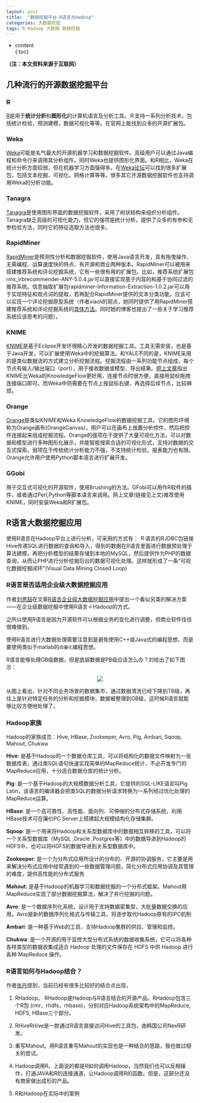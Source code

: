 ```yaml
---
layout: post
title:  "数据挖掘平台-R语言与Hadoop"
categories: 大数据挖掘
tags: R Hadoop 大数据 数据挖掘
---
```

* content  
{:toc}

**（注：本文资料来源于互联网）**

## 几种流行的开源数据挖掘平台

### R
[R](http://www.r-projectorg)是用于**统计分析**和**图形化**的计算机语言及分析工具。Ｒ支持一系列分析技术，包括统计检验，预测建模，数据可视化等等。在官网上能找到众多的开源扩展包。




### Weka
[Weka](http://www.cs.waikato.ac.nz/ml/weka/)可能是名气最大的开源机器学习和数据挖掘软件。高级用户可以通过Java编程和命令行来调用其分析组件。同时Weka也提供图形化界面。和R相比，Weka在统计分析方面较弱，但在机器学习方面强得多。在[Weka论坛](http://weka.wikispaces.com/Related+Projects)可以找到很多扩展包，包括文本挖掘、可视化、网格计算等等。很多其它开源数据挖掘软件也支持调用Weka的分析功能。

### Tanagra
[Tanagra](http://eric.univ-lyon2.fr/~ricco/tanagra/en/tanagra.html)是使用图形界面的数据挖掘软件，采用了树状结构来组织分析组件。Tanagra缺乏高级的可视化能力，但它的强项是统计分析，提供了众多的有参和无参检验方法，同时它的特征选取方法也很多。

### RapidMiner

[RapidMiner](https://rapidminer.com/)是预测性分析和数据挖掘软件，使用Java语言开发，具有拖曳操作、无需编程、运算速度快的特点，有开源和商业两种版本。RapidMiner可以被用来搭建推荐系统和评论挖掘系统，它有一些很有用的扩展包。比如，推荐系统扩展包rmx_irbrecommender-ANY-5.0.4.jar可以直接实现基于内容的和基于协同过滤的推荐系统。信息抽取扩展包rapidminer-Information-Extraction-1.0.2.jar可以用于实现特征和观点词的提取，若再配合RapidMiner提供的文本分类功能，应该可以实现一个评论挖掘原型系统（作者xiaoli的观点，她同时提供了用RapidMiner搭建推荐系统和评论挖掘系统的[具体方法](http://blog.sina.com.cn/s/blog_73de143c010156sb.html)。同时她的博客也提出了一些关于学习推荐系统应该思考的问题）。

### KNIME
[KNIME](http://www.knime.org/)是基于Eclipse开发环境精心开发的数据挖掘工具。工具无需安装，也是基于Java开发，可以扩展使用Weka中的挖掘算法。和YALE不同的是，KNIME采用的是类似数据流的方式建立分析挖掘流程。挖掘流程由一系列功能节点组成，每个节点有输入/输出端口（port），用于接收数据或模型、导出结果。[网上文章](http://www.360doc.com/content/11/0212/19/5696310_92510422.shtml)指出KNIME比Weka的KnowledgeFlow更好用，连接节点时很方便，直接用鼠标拖拽连接端口即可。而Weka中则需要在节点上按鼠标右键，再选择后续节点，比较麻烦。

### Orange
[Orange](http://orange.biolab.si/)是类似KNIME和Weka KnowledgeFlow的数据挖掘工具，它的图形环境称为Orange画布(OrangeCanvas)，用户可以在画布上放置分析控件，然后把控件连接起来组成挖掘流程。Orange的强项在于提供了大量可视化方法，可以对数据和模型进行多种图形化展示，并能智能搜索合适的可视化形式，支持对数据的交互式探索。弱项在于传统统计分析能力不强，不支持统计检验，报表能力也有限。Orange允许用户使用Python脚本语言进行扩展开发。

### GGobi
用于交互式可视化的开源软件，使用Brushing的方法。GFobi可以用作R软件的插件，或者通过Perl,Python等脚本语言来调用。网上文章(链接见上文)推荐使用KNIME，同时安装Weka和R扩展包。

## R语言大数据挖掘应用 

使用R语言在Hadoop平台上进行分析，可采用的方式有：
Ｒ语言的RJDBC包链接Hive传递SQL进行数据的查询和导入，得到的数据在R语言里面进行数据预处理于算法建模，再把分析模型的结果存储到本地的MySQL，然后提供作为PHP的数据查询，从而让PHP进行分析挖掘后台的数据可视化处理。这样就形成了一条“可视化数据挖掘闭环”(Visual Data Mining Closed Loop)

### R语言是否适用企业级大数据挖掘应用

作者[刘思喆](http://www.bjt.name/)在文章[R语言企业级大数据挖掘应用](http://www.thebigdata.cn/JieJueFangAn/12031.html)中提出一个看似另类的解决方案——在企业级数据挖掘中使用R语言＋Hadoop的方式。

之所以使用R语言是因为开源软件可以根据业务的变化进行调整，但商业软件往往很难做到。

使用R语言进行大数据处理需要注意到是避免使用C++或Java式的编程思想，而是要使用类似于matlab的`向量化`编程思想。

R语言能够处理GB级数据，但是底层数据是PB级应该怎么办？刘给出了如下图示：

<div align="center">
<img src="http://www.thebigdata.cn/upload/2014-10/141008110780412.png" >
<br>
</div>

从图上看出，针对不同业务场景的数据集市，通过数据清洗已经下降到TB级，再往上是针对特定任务的分析和挖掘模块，数据被整理到GB级，这时候R语言就能够比较方便地处理了。

### Hadoop家族

Hadoop的家族成员：Hive, HBase, Zookeeper, Avro, Pig, Ambari, Sqoop, Mahout, Chukwa

**Hive**: 是基于Hadoop的一个数据仓库工具，可以将结构化的数据文件映射为一张数据库表，通过类SQL语句快速实现简单的MapReduce统计，不必开发专门的MapReduce应用，十分适合数据仓库的统计分析。

**Pig**: 是一个基于Hadoop的大规模数据分析工具，它提供的SQL-LIKE语言叫Pig Latin，该语言的编译器会把类SQL的数据分析请求转换为一系列经过优化处理的MapReduce运算。

**HBase**: 是一个高可靠性、高性能、面向列、可伸缩的分布式存储系统，利用HBase技术可在廉价PC Server上搭建起大规模结构化存储集群。

**Sqoop**: 是一个用来将Hadoop和关系型数据库中的数据相互转移的工具，可以将一个关系型数据库（MySQL ,Oracle ,Postgres等）中的数据导进到Hadoop的HDFS中，也可以将HDFS的数据导进到关系型数据库中。

**Zookeeper**: 是一个为分布式应用所设计的分布的、开源的协调服务，它主要是用来解决分布式应用中经常遇到的一些数据管理问题，简化分布式应用协调及其管理的难度，提供高性能的分布式服务

**Mahout**: 是基于Hadoop的机器学习和数据挖掘的一个分布式框架。Mahout用MapReduce实现了部分数据挖掘算法，解决了并行挖掘的问题。

**Avro**: 是一个数据序列化系统，设计用于支持数据密集型，大批量数据交换的应用。Avro是新的数据序列化格式与传输工具，将逐步取代Hadoop原有的IPC机制

**Ambari**: 是一种基于Web的工具，支持Hadoop集群的供应、管理和监控。

**Chukwa**: 是一个开源的用于监控大型分布式系统的数据收集系统，它可以将各种各样类型的数据收集成适合 Hadoop 处理的文件保存在 HDFS 中供 Hadoop 进行各种 MapReduce 操作。

### R语言如何与Hadoop结合？

作者[张丹](http://www.36dsj.com/archives/6468)提到，当前已经有很多比较好的结合点出现。

1. RHadoop。
RHadoop是Hadoop与R语言结合的开源产品。RHadoop包含三个R包 (rmr，rhdfs，rhbase)，分别对应Hadoop系统架构中的MapReduce, HDFS, HBase三个部分。

2. RHiveRHive是一款通过R语言直接访问Hive的工具包，由韩国公司NexR研发。

3. 重写Mahout。用R语言重写Mahout的实现也是一种结合的思路，我也做过相关的尝试。

4. Hadoop调用R。上面说的都是R如何调用Hadoop，当然我们也可以反相操作，打通JAVA和R的连接通道，让Hadoop调用R的函数。但是，这部分还没有商家做出成形的产品。

5. R和Hadoop在实际中的案例
